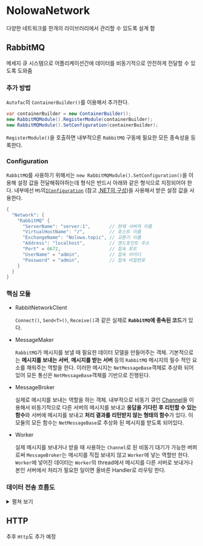 # NolowaNetwork

다양한 네트워크를 한개의 라이브러리에서 관리할 수 있도록 설계 함

## RabbitMQ

메세지 큐 시스템으로 어플리케이션간에 데이터를 비동기적으로 안전하게 전달할 수 있도록 도와줌

### 추가 방법
`Autofac`의 `ContainerBuilder()`를 이용해서 추가한다.

``` C#
var containerBuilder = new ContainerBuilder();
new RabbitMQModule().RegisterModule(containerBuilder);
new RabbitMQModule().SetConfiguration(containerBuilder);
```

`RegisterModule()`을 호출하면 내부적으론 `RabbitMQ` 구동에 필요한 모든 종속성을 등록한다.

### Configuration

`RabbitMQ`를 사용하기 위해서는 `new RabbitMQModule().SetConfiguration()`을 이용해 설정 값을 전달해줘야하는데 형식은 반드시 아래와 같은 형식으로 지정되어야 한다. 내부에선 `MS`의[`IConfiguration`](https://learn.microsoft.com/ko-kr/dotnet/api/microsoft.extensions.configuration.iconfiguration?view=net-8.0) (참고 [.NET의 구성](https://learn.microsoft.com/ko-kr/dotnet/core/extensions/configuration))을 사용해서 받은 설정 값을 사용한다.
``` C#
{
  "Network": {
    "RabbitMQ" {
      "ServerName": "server:1",       // 현재 서버의 이름
      "VirtualHostName": "/",         // 호스트 이름
      "ExchangeName": "Nolowa.topic", // 교환기 이름
      "Address": "localhost",         // 엔드포인트 주소
      "Port" = 6672,                  // 접속 포트
      "UserName" = "admin",           // 접속 아이디
      "Password" = "admin",           // 접속 비밀번호
    }
  }
}
```

### 핵심 모듈

- RabbitNetworkClient

    `Connect()`, `Send<T>()`, `Receive()`과 같은 실제로 **`RabbitMQ`에 종속된 코드**가 있다. 

- MessageMaker

    `RabbitMQ`가 메시지를 보낼 때 필요한 데이터 모델을 만들어주는 객체. 기본적으로는 **메시지를 보내는 서버**, **메시지를 받는 서버** 등의 `RabbitMQ` 메시지의 필수 적인 요소를 채워주는 역할을 한다. 이러한 메시지는 `NetMessageBase`객체로 추상화 되어있어 모든 통신은 `NetMessageBase`객체를 기반으로 진행된다.

- MessageBroker

    실제로 메시지를 보내는 역할을 하는 객체. 내부적으로 비동기 큐인 [Channel](https://learn.microsoft.com/ko-kr/dotnet/core/extensions/channels)을 이용해서 비동기적으로 다른 서버의 메시지를 보내고 **응답을 기다린 후 리턴할 수 있는 함수**와 서버에 메시지를 보내고 **처리 결과를 리턴받지 않는 형태의 함수**가 있다. 이 모듈의 모든 함수는 `NetMessageBase`로 추상화 된 메시지를 받도록 되어있다.

- Worker

    실제 메시지를 보내거나 받을 때 사용하는 `Channel`로 된 비동기 대기가 가능한 버퍼로써 `MessageBroker`는 메시지를 직접 보내지 않고 `Worker`에 넣는 역할만 한다. `Worker`에 넣어진 데이터는 `Worker`의 thread에서 메시지를 다른 서버로 보내거나 본인 서버에서 처리가 필요한 일이면 올바른 Handler로 라우팅 한다.

### 데이터 전송 흐름도
<details>
<summary>펼쳐 보기</summary>

### 리턴이 필요 없는 데이터 전송의 흐름도

<br>

![](https://github.com/user-attachments/assets/13d166be-f6f1-469c-9645-95b961a121fe)


데이터 전송을 하고 받는 측에서는 메시지의 타입을 분석해 올바른 Handler로 라우팅 해서 메시지를 처리한다.

### 리턴을 받는 데이터 전송의 흐름도

<br>

![](https://github.com/user-attachments/assets/990a860d-3690-4478-865e-c970ae71a55e)

<br>

</details>


## HTTP

추후 `Http`도 추가 예정